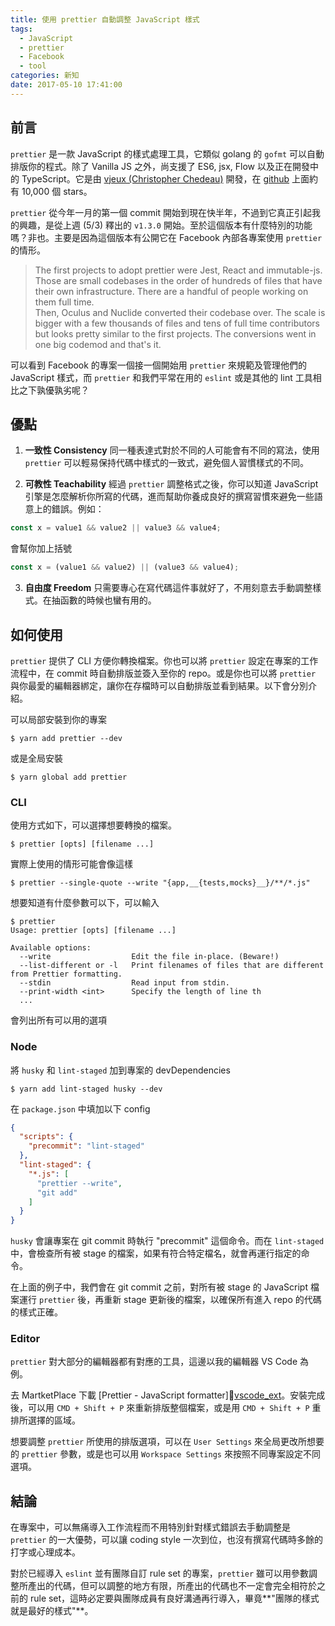 ```yaml
---
title: 使用 prettier 自動調整 JavaScript 樣式
tags:
  - JavaScript
  - prettier
  - Facebook
  - tool
categories: 新知
date: 2017-05-10 17:41:00
---
```



## 前言

`prettier` 是一款 JavaScript 的樣式處理工具，它類似 golang 的 `gofmt` 可以自動排版你的程式。除了 Vanilla JS 之外，尚支援了 ES6, jsx, Flow 以及正在開發中的 TypeScript。它是由 [vjeux (Christopher Chedeau)][vjeux]  開發，在 [github][prettier_github] 上面約有 10,000 個 stars。

`prettier` 從今年一月的第一個 commit 開始到現在快半年，不過到它真正引起我的興趣，是從上週 (5/3) 釋出的 `v1.3.0` 開始。至於這個版本有什麼特別的功能嗎？非也。主要是因為這個版本有公開它在 Facebook 內部各專案使用 `prettier` 的情形。

<!-- more -->
> The first projects to adopt prettier were Jest, React and immutable-js. Those are small codebases in the order of hundreds of files that have their own infrastructure. There are a handful of people working on them full time.<br />
> Then, Oculus and Nuclide converted their codebase over. The scale is bigger with a few thousands of files and tens of full time contributors but looks pretty similar to the first projects. The conversions went in one big codemod and that's it.

可以看到 Facebook 的專案一個接一個開始用 `prettier` 來規範及管理他們的 JavaScript 樣式，而 `prettier` 和我們平常在用的 `eslint` 或是其他的 lint 工具相比之下孰優孰劣呢？

## 優點

1. **一致性 Consistency**
同一種表達式對於不同的人可能會有不同的寫法，使用 `prettier` 可以輕易保持代碼中樣式的一致式，避免個人習慣樣式的不同。

2. **可教性 Teachability**
經過 `prettier` 調整格式之後，你可以知道 JavaScript 引擎是怎麼解析你所寫的代碼，進而幫助你養成良好的撰寫習慣來避免一些語意上的錯誤。例如：
  ```js
  const x = value1 && value2 || value3 && value4;
  ```
  會幫你加上括號
  ```js
  const x = (value1 && value2) || (value3 && value4);
  ```
3. **自由度 Freedom**
只需要專心在寫代碼這件事就好了，不用刻意去手動調整樣式。在抽函數的時候也蠻有用的。

## 如何使用

`prettier` 提供了 CLI 方便你轉換檔案。你也可以將 `prettier` 設定在專案的工作流程中，在 commit 時自動排版並簽入至你的 repo。或是你也可以將 `prettier` 與你最愛的編輯器綁定，讓你在存檔時可以自動排版並看到結果。以下會分別介紹。

可以局部安裝到你的專案
```
$ yarn add prettier --dev
```
或是全局安裝
```
$ yarn global add prettier
```
### CLI

使用方式如下，可以選擇想要轉換的檔案。
```
$ prettier [opts] [filename ...]
```
實際上使用的情形可能會像這樣
```
$ prettier --single-quote --write "{app,__{tests,mocks}__}/**/*.js"
```
想要知道有什麼參數可以下，可以輸入
```
$ prettier
Usage: prettier [opts] [filename ...]

Available options:
  --write                  Edit the file in-place. (Beware!)
  --list-different or -l   Print filenames of files that are different from Prettier formatting.
  --stdin                  Read input from stdin.
  --print-width <int>      Specify the length of line th
  ...
```
會列出所有可以用的選項

### Node

將 `husky` 和 `lint-staged` 加到專案的 devDependencies
```
$ yarn add lint-staged husky --dev
```
在 `package.json` 中填加以下 config
```json
{
  "scripts": {
    "precommit": "lint-staged"
  },
  "lint-staged": {
    "*.js": [
      "prettier --write",
      "git add"
    ]
  }
}
```
`husky` 會讓專案在 git commit 時執行 "precommit" 這個命令。而在 `lint-staged` 中，會檢查所有被 stage 的檔案，如果有符合特定檔名，就會再運行指定的命令。

在上面的例子中，我們會在 git commit 之前，對所有被 stage 的 JavaScript 檔案運行 `prettier` 後，再重新 stage 更新後的檔案，以確保所有進入 repo 的代碼的樣式正確。

### Editor

`prettier` 對大部分的編輯器都有對應的工具，這邊以我的編輯器 VS Code 為例。

去 MartketPlace 下載 [Prettier - JavaScript formatter][vscode_ext]。安裝完成後，可以用 `CMD + Shift + P` 來重新排版整個檔案，或是用 `CMD + Shift + P` 重排所選擇的區域。

想要調整 `prettier` 所使用的排版選項，可以在 `User Settings` 來全局更改所想要的 `prettier` 參數，或是也可以用 `Workspace Settings` 來按照不同專案設定不同選項。

## 結論

在專案中，可以無痛導入工作流程而不用特別針對樣式錯誤去手動調整是 `prettier` 的一大優勢，可以讓 coding style 一次到位，也沒有撰寫代碼時多餘的打字或心理成本。

對於已經導入 `eslint` 並有團隊自訂 rule set 的專案，`prettier` 雖可以用參數調整所產出的代碼，但可以調整的地方有限，所產出的代碼也不一定會完全相符於之前的 rule set，這時必定要與團隊成員有良好溝通再行導入，畢竟**"團隊的樣式就是最好的樣式"**。

[vjeux]: https://twitter.com/vjeux
[prettier_web]: https://prettier.github.io/prettier/
[prettier_github]: https://github.com/prettier/prettier
[vscode_ext]: https://marketplace.visualstudio.com/items?itemName=esbenp.prettier-vscode